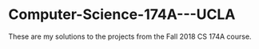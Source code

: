 # Computer-Science-174A---UCLA
These are my solutions to the projects from the Fall 2018 CS 174A course.
